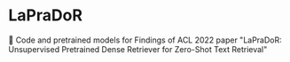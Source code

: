 # LaPraDoR
🦮 Code and pretrained models for Findings of ACL 2022 paper "LaPraDoR: Unsupervised Pretrained Dense Retriever for Zero-Shot Text Retrieval"
